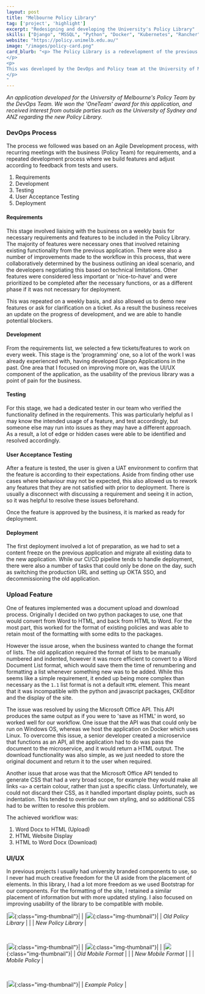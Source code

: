 ```yaml
---
layout: post
title: "Melbourne Policy Library"
tag: ['project', 'highlight']
excerpt: "Redesigning and developing the University's Policy Library"
skills: ["Django", "MSSQL", "Python", "Docker", "Kubernetes", "Rancher", "CI/CD", "Bootstrap", "CSS", "HTML", "API"]
website: "https://policy.unimelb.edu.au/"
image: "/images/policy-card.png"
card_blurb: "<p> The Policy Library is a redevelopment of the previous 10 year old Java site. Improvements in the newly developed Policy Library is a simplified workflow that improves the efficiency of policy maintenance, an updated and more modern interface, and the introduction of new features. 
</p>
<p>
This was developed by the DevOps and Policy team at the University of Melbourne. It was built using the Django Framework, a MSSQL database, and a CI/CD pipeline in Gitlab for deployment. 
</p>
"
---
```


*An application developed for the University of Melbourne's Policy Team by the DevOps Team. We won the 'OneTeam' award for this application, and received interest from outside parties such as the University of Sydney and ANZ regarding the new Policy Library.*

### DevOps Process 
The process we followed was based on an Agile Development process, with recurring meetings with the business (Policy Team) for requirements, and a repeated development process where we build features and adjust according to feedback from tests and users. 

1. Requirements 
2. Development 
3. Testing 
4. User Acceptance Testing 
5. Deployment  

#### Requirements
This stage involved liaising with the business on a weekly basis for necessary requirements and features to be included in the Policy Library. The majority of features were necessary ones that involved retaining existing functionality from the previous application. There were also a number of improvements made to the workflow in this process, that were collaboratively determined by the business outlining an ideal scenario, and the developers negotiating this based on technical limitations. Other features were considered less important or 'nice-to-have' and were prioritized to be completed after the necessary functions, or as a different phase if it was not necessary for deployment. 

This was repeated on a weekly basis, and also allowed us to demo new features or ask for clarification on a ticket. As a result the business receives an update on the progress of development, and we are able to handle potential blockers.

#### Development 
From the requirements list, we selected a few tickets/features to work on every week. This stage is the 'programming' one, so a lot of the work I was already experienced with, having developed Django Applications in the past. One area that I focused on improving more on, was the UI/UX component of the application, as the usability of the previous library was a point of pain for the business. 

#### Testing
For this stage, we had a dedicated tester in our team who verified the functionality defined in the requirements. This was particularly helpful as I may know the intended usage of a feature, and test accordingly, but someone else may run into issues as they may have a different approach. As a result, a lot of edge or hidden cases were able to be identified and resolved accordingly. 

#### User Acceptance Testing 
After a feature is tested, the user is given a UAT environment to confirm that the feature is according to their expectations. Aside from finding other use cases where behaviour may not be expected, this also allowed us to rework any features that they are not satisfied with prior to deployment. There is usually a disconnect with discussing a requirement and seeing it in action, so it was helpful to resolve these issues beforehand. 

Once the feature is approved by the business, it is marked as ready for deployment. 

#### Deployment 
The first deployment involved a lot of preparation, as we had to set a content freeze on the previous application and migrate all existing data to the new application. While our CI/CD pipeline tends to handle deployment, there were also a number of tasks that could only be done on the day, such as switching the production URL and setting up OKTA SSO, and decommissioning the old application. 

### Upload Feature
One of features implemented was a document upload and download process. Originally I decided on two python packages to use, one that would convert from Word to HTML, and back from HTML to Word. For the most part, this worked for the format of existing policies and was able to retain most of the formatting with some edits to the packages. 

However the issue arose, when the business wanted to change the format of lists. The old application required the format of lists to be manually numbered and indented, however it was more efficient to convert to a Word Document List format, which would save them the time of renumbering and formatting a list whenever something new was to be added. While this seems like a simple requirement, it ended up being more complex than necessary as the `1.1` list format is not a default `HTML` element. This meant that it was incompatible with the python and javascript packages, CKEditor and the display of the site. 

The issue was resolved by using the Microsoft Office API. This API produces the same output as if you were to 'save as HTML' in word, so worked well for our workflow. One issue that the API was that could only be run on Windows OS, whereas we host the application on Docker which uses Linux. To overcome this issue, a senior developer created a microservice that functions as an API, all the application had to do was pass the document to the microservice, and it would return a HTML output. The download functionality was also simple, as we just needed to store the original document and return it to the user when required. 

Another issue that arose was that the Microsoft Office API tended to generate CSS that had a very broad scope, for example they would make all links `<a>` a certain colour, rather than just a specific class. Unfortunately, we could not discard their CSS, as it handled important display points, such as indentation. This tended to override our own styling, and so additional CSS had to be written to resolve this problem.  

The achieved workflow was: 
1. Word Docx to HTML (Upload)
2. HTML Website Display 
3. HTML to Word Docx (Download)

### UI/UX
In previous projects I usually had university branded components to use, so I never had much creative freedom for the UI aside from the placement of elements. In this library, I had a lot more freedom as we used Bootstrap for our components. For the formatting of the site, I retained a similar placement of information but with more updated styling. I also focused on improving usability of the library to be compatible with mobile.     

|![](https://drive.google.com/uc?export=view&id=1lRnHsZ6Ozxdglk0m4URfq3f424NLHcfP){:class="img-thumbnail"}| | |![](https://drive.google.com/uc?export=view&id=1vzy3eAhO3WmnVVr32m5VFUc7c6P0CL4z){:class="img-thumbnail"}| 
| *Old Policy Library* | | | *New Policy Library* |

<br>

|![](https://drive.google.com/uc?export=view&id=1vtpnr4u7Zjc2rnvI2BXG9MucwMa8wYNR){:class="img-thumbnail"}| | |![](https://drive.google.com/uc?export=view&id=1Mk1s902_EQUGpBlspTi9B8YT9b6nLQwq){:class="img-thumbnail"}| | |![](https://drive.google.com/uc?export=view&id=1SyJmcgJUNWN-twcDXpBJ4rbFoTVEOBhT){:class="img-thumbnail"}|
| *Old Mobile Format* | | | *New Mobile Format* | | | *Mobile Policy* |

<br>

|![](https://drive.google.com/uc?export=view&id=1xy7b04f_NYz7rNXZBcMOIFSOCn8k1yNx){:class="img-thumbnail"}| 
| *Example Policy* |
